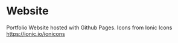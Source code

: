 # Website
Portfolio Website hosted with Github Pages. 
Icons from Ionic Icons https://ionic.io/ionicons
